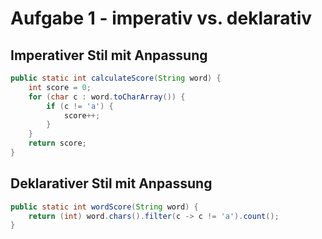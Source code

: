 # Aufgabe 1 - imperativ vs. deklarativ

## Imperativer Stil mit Anpassung
```java
public static int calculateScore(String word) {
    int score = 0;
    for (char c : word.toCharArray()) {
        if (c != 'a') {
            score++;
        }
    }
    return score;
}
```


## Deklarativer Stil mit Anpassung
```java
public static int wordScore(String word) {
    return (int) word.chars().filter(c -> c != 'a').count();
}
```
